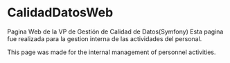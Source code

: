 CalidadDatosWeb
===============

Pagina Web de la VP de Gestión de Calidad de Datos(Symfony)
Esta pagina fue realizada para la gestion interna de las actividades del personal.

This page was made for the internal management of personnel activities.


